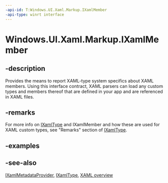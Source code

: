 ```yaml
---
-api-id: T:Windows.UI.Xaml.Markup.IXamlMember
-api-type: winrt interface
---
```


<!-- Interface syntax.
public interface IXamlMember : 
-->

# Windows.UI.Xaml.Markup.IXamlMember

## -description
Provides the means to report XAML-type system specifics about XAML members. Using this interface contract, XAML parsers can load any custom types and members thereof that are defined in your app and are referenced in XAML files.

## -remarks
For more info on [IXamlType](ixamltype.md) and IXamlMember and how these are used for XAML custom types, see "Remarks" section of [IXamlType](ixamltype.md).

## -examples

## -see-also
[IXamlMetadataProvider](ixamlmetadataprovider.md), [IXamlType](ixamltype.md), [XAML overview](https://msdn.microsoft.com/library/48041b37-f1a8-44a4-bb8e-1d4de30e7823)
